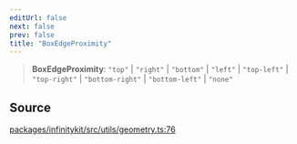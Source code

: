 ```yaml
---
editUrl: false
next: false
prev: false
title: "BoxEdgeProximity"
---
```


> **BoxEdgeProximity**: `"top"` \| `"right"` \| `"bottom"` \| `"left"` \| `"top-left"` \| `"top-right"` \| `"bottom-right"` \| `"bottom-left"` \| `"none"`

## Source

[packages/infinitykit/src/utils/geometry.ts:76](https://github.com/nodenogg-in/alpha-p2p/blob/2cff8cc/packages/infinitykit/src/utils/geometry.ts#L76)
